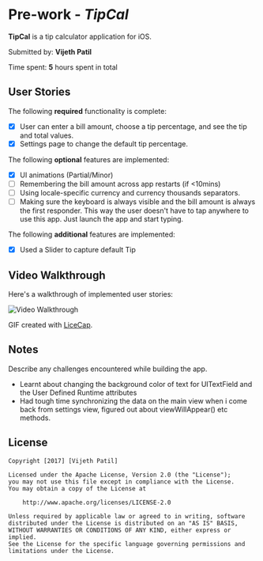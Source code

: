 # Pre-work - *TipCal*

**TipCal** is a tip calculator application for iOS.

Submitted by: **Vijeth Patil**

Time spent: **5** hours spent in total

## User Stories

The following **required** functionality is complete:

* [x] User can enter a bill amount, choose a tip percentage, and see the tip and total values.
* [x] Settings page to change the default tip percentage.

The following **optional** features are implemented:
* [x] UI animations (Partial/Minor)
* [ ] Remembering the bill amount across app restarts (if <10mins)
* [ ] Using locale-specific currency and currency thousands separators.
* [ ] Making sure the keyboard is always visible and the bill amount is always the first responder. This way the user doesn't have to tap anywhere to use this app. Just launch the app and start typing.

The following **additional** features are implemented:

- [x] Used a Slider to capture default Tip 

## Video Walkthrough 

Here's a walkthrough of implemented user stories:

<img src='https://github.com/vijethpatil/TipCal/blob/master/TipCal%20Demo.gif' title='Video Walkthrough' width='' alt='Video Walkthrough' />

GIF created with [LiceCap](http://www.cockos.com/licecap/).

## Notes

Describe any challenges encountered while building the app.
- Learnt about changing the background color of text for UITextField and the User Defined Runtime attributes
- Had tough time synchronizing the data on the main view when i come back from settings view, figured out about viewWillAppear() etc methods.


## License

    Copyright [2017] [Vijeth Patil]

    Licensed under the Apache License, Version 2.0 (the "License");
    you may not use this file except in compliance with the License.
    You may obtain a copy of the License at

        http://www.apache.org/licenses/LICENSE-2.0

    Unless required by applicable law or agreed to in writing, software
    distributed under the License is distributed on an "AS IS" BASIS,
    WITHOUT WARRANTIES OR CONDITIONS OF ANY KIND, either express or implied.
    See the License for the specific language governing permissions and
    limitations under the License.
